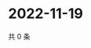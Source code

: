 # 2022-11-19

共 0 条

<!-- BEGIN WEIBO -->
<!-- 最后更新时间 Sat Nov 19 2022 11:08:25 GMT+0800 (China Standard Time) -->

<!-- END WEIBO -->
